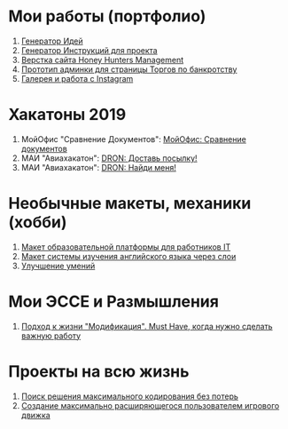 # Мои работы (портфолио)

1. [Генератор Идей](https://lyumih.github.io/idea-generator/)
1. [Генератор Инструкций для проекта](https://lyumih.github.io/dev-todo/todo.html)
2. [Верстка сайта Honey Hunters Management](https://lyumih.github.io/hhm/)
3. [Прототип админки для страницы Торгов по банкротству](https://lyumih.github.io/mortgaged-property/)
4. [Галерея и работа с Instagram](https://lyumih.github.io/gallery-instagram/)

# Хакатоны 2019

1. МойОфис "Сравнение Документов": [МойОфис: Сравнение документов ](https://lyumih.github.io/my-office)
1. МАИ "Авиахакатон": [DRON: Доставь посылку! ](https://lyumih.github.io/dron-hack/dron-drop-box)
2. МАИ "Авиахакатон": [DRON: Найди меня! ](https://lyumih.github.io/dron-hack/dron-find-me)

# Необычные макеты, механики (хобби)
 
1. [Макет образовательной платформы для работников IT](https://lyumih.github.io/it-skills/)
2. [Макет системы изучения английского языка через слои](https://lyumih.github.io/city-level-eng/)
3. [Улучшение умений](https://lyumih.github.io/hobby/upgrade-skills/)

# Мои ЭССЕ и Размышления

1. [Подход к жизни "Модификация". Must Have, когда нужно сделать важную работу](https://github.com/Lyumih/lifestyle-modification)

# Проекты на всю жизнь

1. [Поиск решения максимального кодирования без потерь](https://lyumih.github.io/ultimate_coder/)
2. [Создание максимально расширяющегося пользователем игрового движка](https://lyumih.github.io/hobby/ultimate_card_game/)
